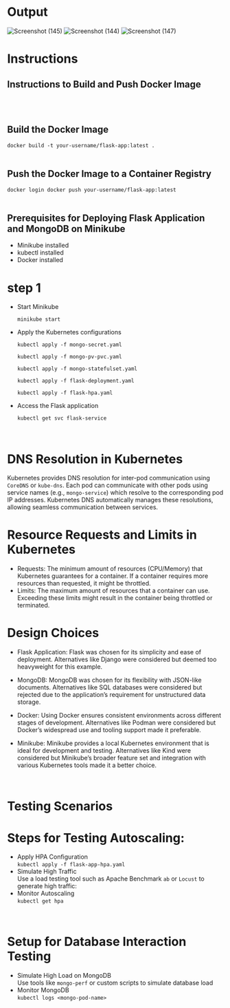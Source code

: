 # Output

![Screenshot (145)](https://github.com/user-attachments/assets/03a8a3e5-0fbb-443f-bc63-996b43ce2751)
![Screenshot (144)](https://github.com/user-attachments/assets/f86437c3-d71b-44bf-8460-82eb3f8594d4)
![Screenshot (147)](https://github.com/user-attachments/assets/c501c37b-a431-465d-8cfb-48c687feaad1)

# Instructions

## Instructions to Build and Push Docker Image
<br>
<br>


## Build the Docker Image
`docker build -t your-username/flask-app:latest .`
<br>
<br>

## Push the Docker Image to a Container Registry 
`docker login docker push your-username/flask-app:latest`
<br>
<br>
## Prerequisites for Deploying Flask Application and MongoDB on Minikube
- Minikube installed
- kubectl installed
- Docker installed
# step 1
- Start Minikube <br>

  `minikube start`
- Apply the Kubernetes configurations <br>

  `kubectl apply -f mongo-secret.yaml` <br>

  `kubectl apply -f mongo-pv-pvc.yaml` <br>

  `kubectl apply -f mongo-statefulset.yaml` <br>

  `kubectl apply -f flask-deployment.yaml` <br>

  `kubectl apply -f flask-hpa.yaml` <br>

- Access the Flask application <br>

  `kubectl get svc flask-service`
<br>


# DNS Resolution in Kubernetes
Kubernetes provides DNS resolution for inter-pod communication using `CoreDNS` or `kube-dns`. Each pod can communicate with other pods using service names (e.g., `mongo-service`) which resolve to the corresponding pod IP addresses. Kubernetes DNS automatically manages these resolutions, allowing seamless communication between services.
<br>


# Resource Requests and Limits in Kubernetes
- Requests:
  The minimum amount of resources (CPU/Memory) that Kubernetes guarantees for a container. If a container requires more resources than requested, it might be throttled.
- Limits:
   The maximum amount of resources that a container can use. Exceeding these limits might result in the container being throttled or terminated.
  <br>

  
# Design Choices
- Flask Application: Flask was chosen for its simplicity and ease of deployment. Alternatives like Django were considered but deemed too heavyweight for this example.

- MongoDB: MongoDB was chosen for its flexibility with JSON-like documents. Alternatives like SQL databases were considered but rejected due to the application’s requirement for unstructured data storage.

- Docker: Using Docker ensures consistent environments across different stages of development. Alternatives like Podman were considered but Docker’s widespread use and tooling support made it preferable.

- Minikube: Minikube provides a local Kubernetes environment that is ideal for development and testing. Alternatives like Kind were considered but Minikube’s broader feature set and integration with various Kubernetes tools made it a better choice.

  
  <br>
# Testing Scenarios
# Steps for Testing Autoscaling:<br>
- Apply HPA Configuration <br> `kubectl apply -f flask-app-hpa.yaml`
- Simulate High Traffic <br>
Use a load testing tool such as Apache Benchmark `ab` or `Locust` to generate high traffic:
- Monitor Autoscaling <br>
`kubectl get hpa`
<br>

# Setup for Database Interaction Testing
- Simulate High Load on MongoDB <br>
Use tools like `mongo-perf` or custom scripts to simulate database load
- Monitor MongoDB  <br>
`kubectl logs <mongo-pod-name>`
  


  
